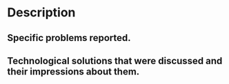 # Description

## Specific problems reported.

## Technological solutions that were discussed and their impressions about them.

